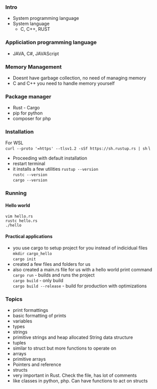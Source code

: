 ### Intro
- System programming language
- System language
	- C, C++, RUST
### Appliciation programming language
- JAVA, C#, JAVAScript
### Memory Management
- Doesnt have garbage collection, no need of managing memory
- C and C++ you need to handle memory yourself
### Package manager
- Rust - Cargo
- pip for python
- composer for php
### Installation
For WSL \
`curl --proto '=https' --tlsv1.2 -sSf https://sh.rustup.rs | sh` \
- Proceeding with default installation 
- restart terminal 
- it installs a few utilities 
`rustup --version` \
`rustc --version` \
`cargo --version` 
### Running
#### Hello world  
`vim hello.rs`  
`rustc hello.rs`  
`./hello`  
#### Practical applications 
- you use cargo to setup project for you instead of indicidual files  
`mkdir cargo_hello`  
`cargo init`  
- created a few files and folders for us  
- also created a main.rs file for us with a hello world print command  
`cargo run` 	- builds and runs the project  
`cargo build` 	- only build  
`cargo build --release`	- build for production with optimizations
### Topics
- print formattings
 - basic formatting of prints
- variables
- types
- strings
 - primitive strings and heap allocated String data structure
- tuples
 - similar to struct but more functions to operate on
- arrays
 - primitive arrays
- Pointers and reference
- structs
 - very important in Rust. Check the file, has lot of comments
 - like classes in python, php. Can have functions to act on structs